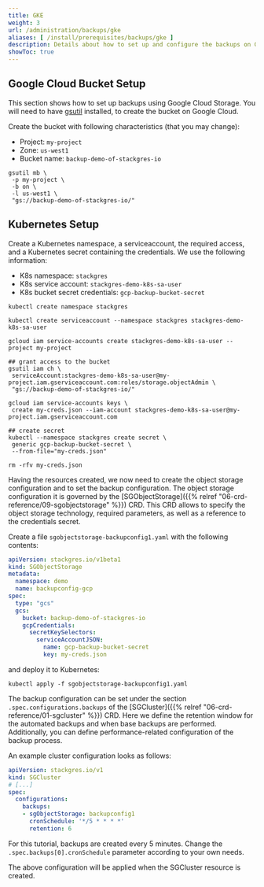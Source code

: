 ```yaml
---
title: GKE
weight: 3
url: /administration/backups/gke
aliases: [ /install/prerequisites/backups/gke ]
description: Details about how to set up and configure the backups on Google Cloud Storage.
showToc: true
---
```


## Google Cloud Bucket Setup

This section shows how to set up backups using Google Cloud Storage.
You will need to have [gsutil](https://cloud.google.com/storage/docs/gsutil_install) installed, to create the bucket on Google Cloud.

Create the bucket with following characteristics (that you may change):

* Project: `my-project`
* Zone: `us-west1`
* Bucket name: `backup-demo-of-stackgres-io`

```
gsutil mb \
 -p my-project \
 -b on \
 -l us-west1 \
 "gs://backup-demo-of-stackgres-io/"
```

## Kubernetes Setup

Create a Kubernetes namespace, a serviceaccount, the required access, and a Kubernetes secret containing the credentials.
We use the following information:

* K8s namespace: `stackgres`
* K8s service account: `stackgres-demo-k8s-sa-user`
* K8s bucket secret credentials: `gcp-backup-bucket-secret`

```
kubectl create namespace stackgres

kubectl create serviceaccount --namespace stackgres stackgres-demo-k8s-sa-user

gcloud iam service-accounts create stackgres-demo-k8s-sa-user --project my-project

## grant access to the bucket
gsutil iam ch \
 serviceAccount:stackgres-demo-k8s-sa-user@my-project.iam.gserviceaccount.com:roles/storage.objectAdmin \
 "gs://backup-demo-of-stackgres-io/"

gcloud iam service-accounts keys \
 create my-creds.json --iam-account stackgres-demo-k8s-sa-user@my-project.iam.gserviceaccount.com

## create secret
kubectl --namespace stackgres create secret \
 generic gcp-backup-bucket-secret \
 --from-file="my-creds.json"

rm -rfv my-creds.json
```

Having the resources created, we now need to create the object storage configuration and to set the backup configuration.
The object storage configuration it is governed by the [SGObjectStorage]({{% relref "06-crd-reference/09-sgobjectstorage" %}}) CRD.
This CRD allows to specify the object storage technology, required parameters, as well as a reference to the credentials secret.

Create a file `sgobjectstorage-backupconfig1.yaml` with the following contents:

```yaml
apiVersion: stackgres.io/v1beta1
kind: SGObjectStorage
metadata:
  namespace: demo
  name: backupconfig-gcp
spec:
  type: "gcs"
  gcs:
    bucket: backup-demo-of-stackgres-io
    gcpCredentials:
      secretKeySelectors:
        serviceAccountJSON: 
          name: gcp-backup-bucket-secret
          key: my-creds.json
```

and deploy it to Kubernetes:

```
kubectl apply -f sgobjectstorage-backupconfig1.yaml
```

The backup configuration can be set under the section `.spec.configurations.backups` of the [SGCluster]({{% relref "06-crd-reference/01-sgcluster" %}}) CRD.
Here we define the retention window for the automated backups and when base backups are performed.
Additionally, you can define performance-related configuration of the backup process.

An example cluster configuration looks as follows:

```yaml
apiVersion: stackgres.io/v1
kind: SGCluster
# [...]
spec:
  configurations:
    backups:
    - sgObjectStorage: backupconfig1
      cronSchedule: '*/5 * * * *'
      retention: 6
```

For this tutorial, backups are created every 5 minutes.
Change the `.spec.backups[0].cronSchedule` parameter according to your own needs.

The above configuration will be applied when the SGCluster resource is created.
